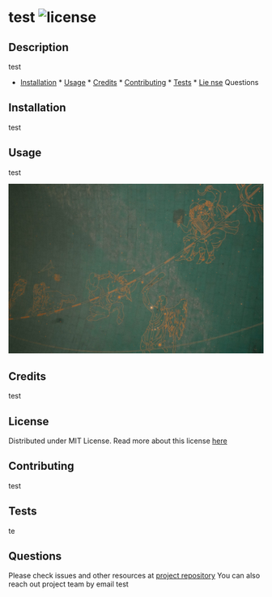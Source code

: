 
# test ![license](https://img.shields.io/badge/License-MIT-success)

## Description

test

* [Installation](#installation)  * [Usage](#usage)  * [Credits](#credits)  * [Contributing](#contributing)  * [Tests](#tests)  * [Lie 
nse](#license)  Questions

## Installation

test

## Usage

test

![test](/images/img2.jpeg)

## Credits

test

## License
Distributed under MIT License.
Read more about this license [here](https://choosealicense.com/licenses/mit/)
	

## Contributing

test

## Tests

te

## Questions
Please check issues and other resources at [project repository](test)
You can also reach out project team by email test 

 
